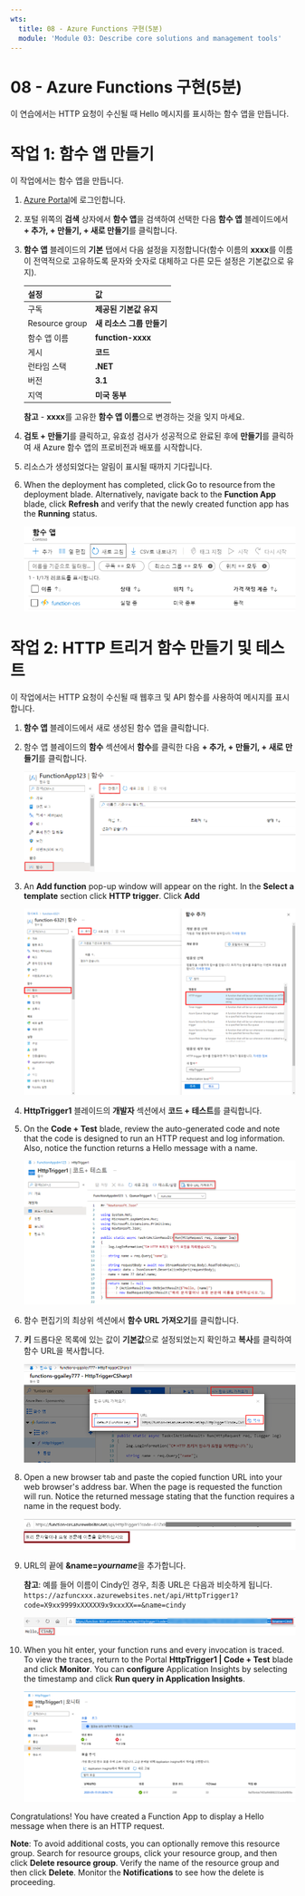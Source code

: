 ```yaml
---
wts:
  title: 08 - Azure Functions 구현(5분)
  module: 'Module 03: Describe core solutions and management tools'
---
```

# <a name="08---implement-azure-functions-5-min"></a>08 - Azure Functions 구현(5분)

이 연습에서는 HTTP 요청이 수신될 때 Hello 메시지를 표시하는 함수 앱을 만듭니다. 

# <a name="task-1-create-a-function-app"></a>작업 1: 함수 앱 만들기 

이 작업에서는 함수 앱을 만듭니다.

1. [Azure Portal](https://portal.azure.com)에 로그인합니다.

2. 포털 위쪽의 **검색** 상자에서 **함수 앱**을 검색하여 선택한 다음 **함수 앱** 블레이드에서 **+ 추가, + 만들기, + 새로 만들기**를 클릭합니다.

3. **함수 앱** 블레이드의 **기본** 탭에서 다음 설정을 지정합니다(함수 이름의 **xxxx**를 이름이 전역적으로 고유하도록 문자와 숫자로 대체하고 다른 모든 설정은 기본값으로 유지). 

    | 설정 | 값 |
    | -- | --|
    | 구독 | **제공된 기본값 유지** |
    | Resource group | **새 리소스 그룹 만들기** |
    | 함수 앱 이름 | **function-xxxx** |
    | 게시 | **코드** |
    | 런타임 스택 | **.NET** |
    | 버전 | **3.1** |
    | 지역 | **미국 동부** |

    **참고** - **xxxx**를 고유한 **함수 앱 이름**으로 변경하는 것을 잊지 마세요.

4. **검토 + 만들기**를 클릭하고, 유효성 검사가 성공적으로 완료된 후에 **만들기**를 클릭하여 새 Azure 함수 앱의 프로비전과 배포를 시작합니다.

5. 리소스가 생성되었다는 알림이 표시될 때까지 기다립니다.

6. When the deployment has completed, click Go to resource from the deployment blade. Alternatively, navigate back to the <bpt id="p1">**</bpt>Function App<ept id="p1">**</ept> blade, click <bpt id="p2">**</bpt>Refresh<ept id="p2">**</ept> and verify that the newly created function app has the <bpt id="p3">**</bpt>Running<ept id="p3">**</ept> status. 

    ![새 함수 앱이 표시된 함수 앱 페이지의 스크린샷.](../images/0701.png)

# <a name="task-2-create-a-http-triggered-function-and-test"></a>작업 2: HTTP 트리거 함수 만들기 및 테스트

이 작업에서는 HTTP 요청이 수신될 때 웹후크 및 API 함수를 사용하여 메시지를 표시합니다. 

1. **함수 앱** 블레이드에서 새로 생성된 함수 앱을 클릭합니다. 

2. 함수 앱 블레이드의 **함수** 섹션에서 **함수**를 클릭한 다음 **+ 추가, + 만들기, + 새로 만들기**를 클릭합니다.

    ![Screenshot of the choose a development environment step in the azure functions for dot net getting started pane inside Azure portal. The display elements for creating a new in-portal function are highlighted. The highlighted elements are expand the function app, add new function, in-portal, and the continue button.](../images/0702.png)

3. An <bpt id="p1">**</bpt>Add function<ept id="p1">**</ept> pop-up window will appear on the right. In the <bpt id="p1">**</bpt>Select a template<ept id="p1">**</ept> section click <bpt id="p2">**</bpt>HTTP trigger<ept id="p2">**</ept>. Click <bpt id="p1">**</bpt>Add<ept id="p1">**</ept> 

    ![Screenshot of the create a function step in the azure functions for dot net getting started pane inside Azure portal. The HTTP trigger card is highlighted to illustrate the display elements used to add a new webhook to an Azure function.](../images/0702a.png)

4. **HttpTrigger1** 블레이드의 **개발자** 섹션에서 **코드 + 테스트**를 클릭합니다. 

5. On the <bpt id="p1">**</bpt>Code + Test<ept id="p1">**</ept> blade, review the auto-generated code and note that the code is designed to run an HTTP request and log information. Also, notice the function returns a Hello message with a name. 

    ![Screenshot of the function code. The Hello message is hightlighted.](../images/0704.png)

6. 함수 편집기의 최상위 섹션에서 **함수 URL 가져오기**를 클릭합니다. 

7. **키** 드롭다운 목록에 있는 값이 **기본값**으로 설정되었는지 확인하고 **복사**를 클릭하여 함수 URL을 복사합니다. 

    ![Screenshot of the get function URL pane inside the function editor in Azure portal. The display elements get function URL button, set key dropdown, and copy URL button are highlighted to indicate how to obtain and copy the function URL from the function editor.](../images/0705.png)

8. Open a new browser tab and paste the copied function URL into your web browser's address bar. When the page is requested the function will run. Notice the returned message stating that the function requires a name in the request body.

    ![이름을 입력하라는 메시지의 스크린샷.](../images/0706.png)

9. URL의 끝에 **&name=*yourname***을 추가합니다.

    **참고**: 예를 들어 이름이 Cindy인 경우, 최종 URL은 다음과 비슷하게 됩니다. `https://azfuncxxx.azurewebsites.net/api/HttpTrigger1?code=X9xx9999xXXXXX9x9xxxXX==&name=cindy`

    ![Screenshot of a highlighted function URL and an appended example user name in the address bar of a web browser. The hello message and user name are also highlighted to illustrate the output of the function in the main browser window.](../images/0707.png)

10. When you hit enter, your function runs and every invocation is traced. To view the traces, return to the Portal <bpt id="p1">**</bpt>HttpTrigger1 <ph id="ph1">\|</ph> Code + Test<ept id="p1">**</ept> blade and click <bpt id="p2">**</bpt>Monitor<ept id="p2">**</ept>. You can <bpt id="p1">**</bpt>configure<ept id="p1">**</ept> Application Insights by selecting the timestamp and click <bpt id="p2">**</bpt>Run query in Application Insights<ept id="p2">**</ept>.

    ![Azure Portal의 함수 편집기에서 함수를 실행하여 생성된 추적 정보 로그의 스크린샷.](../images/0709.png) 

Congratulations! You have created a Function App to display a Hello message when there is an HTTP request.  

<bpt id="p1">**</bpt>Note<ept id="p1">**</ept>: To avoid additional costs, you can optionally remove this resource group. Search for resource groups, click your resource group, and then click <bpt id="p1">**</bpt>Delete resource group<ept id="p1">**</ept>. Verify the name of the resource group and then click <bpt id="p1">**</bpt>Delete<ept id="p1">**</ept>. Monitor the <bpt id="p1">**</bpt>Notifications<ept id="p1">**</ept> to see how the delete is proceeding.
